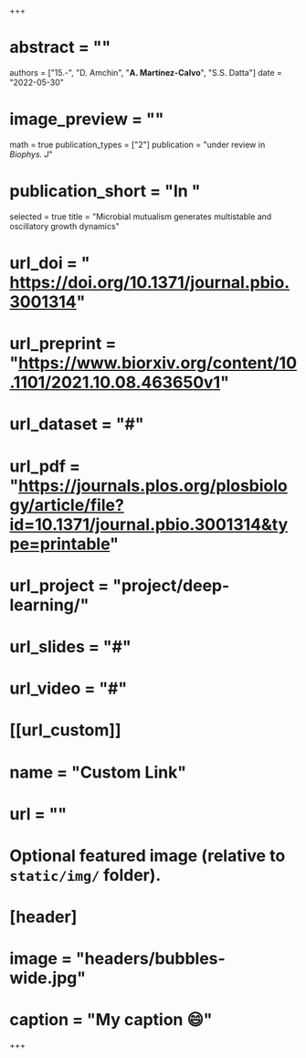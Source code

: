 +++

# abstract = ""
authors = ["15.-", "D. Amchin", "**A. Martínez-Calvo**", "S.S. Datta"]
date = "2022-05-30"
# image_preview = ""
math = true
publication_types = ["2"]
 publication = "under review in _Biophys. J_"
# publication_short = "In "
selected = true
title = "Microbial mutualism generates multistable and oscillatory growth dynamics"
# url_doi = " https://doi.org/10.1371/journal.pbio.3001314"
# url_preprint = "https://www.biorxiv.org/content/10.1101/2021.10.08.463650v1"
# url_dataset = "#"
# url_pdf = "https://journals.plos.org/plosbiology/article/file?id=10.1371/journal.pbio.3001314&type=printable"
# url_project = "project/deep-learning/"
# url_slides = "#"
# url_video = "#"

# [[url_custom]]
 # name = "Custom Link"
 # url = ""

# Optional featured image (relative to `static/img/` folder).
# [header]
# image = "headers/bubbles-wide.jpg"
# caption = "My caption :smile:"

+++

